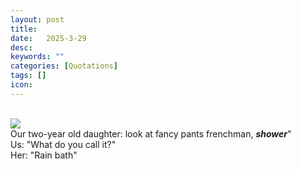 ```yaml
---
layout: post
title: 
date:   2025-3-29
desc: 
keywords: ""
categories: [Quotations]
tags: []
icon:
---
```


<br>
<img src="https://github.com/harrydurbin/harrydurbin.github.io/blob/master/_posts/img/carhole.mp4?raw=true" class = "img-responsive"  />
<br>
Our two-year old daughter: look at fancy pants frenchman, <b><i>shower</b></i>" 
<br>
Us: "What do you call it?" 
<br> Her: "Rain bath" 